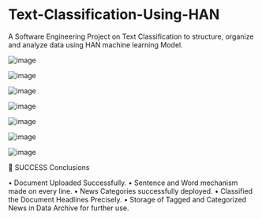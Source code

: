 # Text-Classification-Using-HAN
A Software Engineering Project on Text Classification to structure, organize and analyze data using HAN machine learning Model.

![image](https://github.com/Arpit-Sagar/Text-Classification-Using-HAN/assets/96679459/5b84fe63-6ffb-4ce3-a79f-bd40f61e639c)


![image](https://github.com/Arpit-Sagar/Text-Classification-Using-HAN/assets/96679459/26617c83-42c8-4e8d-8754-c42dd7392541)

![image](https://github.com/Arpit-Sagar/Text-Classification-Using-HAN/assets/96679459/20db9b80-cce2-417b-99cb-63ac5489fccf)

![image](https://github.com/Arpit-Sagar/Text-Classification-Using-HAN/assets/96679459/600c062b-5a97-4211-8be5-5d16a74650d2)

![image](https://github.com/Arpit-Sagar/Text-Classification-Using-HAN/assets/96679459/c3f308f1-6946-4a35-ab97-09a6c7891c6f)

![image](https://github.com/Arpit-Sagar/Text-Classification-Using-HAN/assets/96679459/fe9df84a-edb5-433e-a095-1bfeb2e21308)

![image](https://github.com/Arpit-Sagar/Text-Classification-Using-HAN/assets/96679459/cf2f59bf-7ce9-47df-a27e-85278554070c)

	SUCCESS Conclusions 

•	Document Uploaded Successfully.
•	Sentence and Word mechanism made on every line.
•	News Categories successfully deployed.
•	Classified the Document Headlines Precisely.
•	Storage of Tagged and Categorized News in Data Archive for further use.
